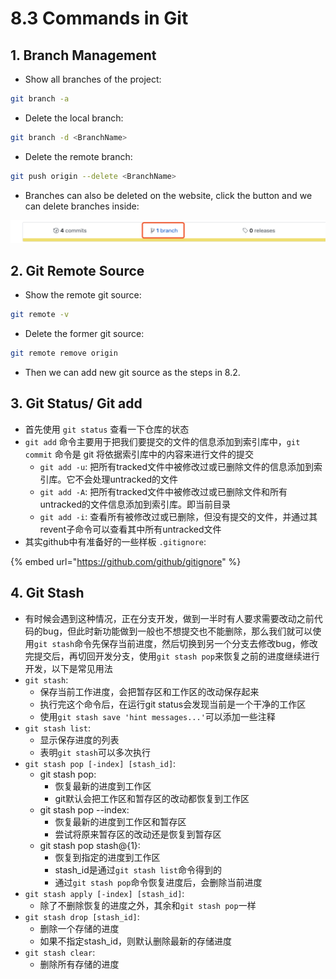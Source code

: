 # 8.3 Commands in Git

## 1. Branch Management

* Show all branches of the project:

```bash
git branch -a
```

* Delete the local branch:

```bash
git branch -d <BranchName>
```

* Delete the remote branch:

```bash
git push origin --delete <BranchName>
```

* Branches can also be deleted on the website, click the button and we can delete branches inside:

![](../.gitbook/assets/image%20%2872%29.png)

## 2. Git Remote Source

* Show the remote git source:

```bash
git remote -v
```

* Delete the former git source:

```bash
git remote remove origin
```

* Then we can add new git source as the steps in 8.2.

## 3. Git Status/ Git add

* 首先使用 `git status` 查看一下仓库的状态
* `git add` 命令主要用于把我们要提交的文件的信息添加到索引库中，`git commit` 命令是 git 将依据索引库中的内容来进行文件的提交
  * `git add -u`: 把所有tracked文件中被修改过或已删除文件的信息添加到索引库。它不会处理untracked的文件
  * `git add -A`: 把所有tracked文件中被修改过或已删除文件和所有untracked的文件信息添加到索引库。即当前目录
  * `git add -i`: 查看所有被修改过或已删除，但没有提交的文件，并通过其revent子命令可以查看其中所有untracked文件
* 其实github中有准备好的一些样板 `.gitignore`:

{% embed url="https://github.com/github/gitignore" %}

## 4. Git Stash

* 有时候会遇到这种情况，正在分支开发，做到一半时有人要求需要改动之前代码的bug，但此时新功能做到一般也不想提交也不能删除，那么我们就可以使用`git stash`命令先保存当前进度，然后切换到另一个分支去修改bug，修改完提交后，再切回开发分支，使用`git stash pop`来恢复之前的进度继续进行开发，以下是常见用法
* `git stash`: 
  * 保存当前工作进度，会把暂存区和工作区的改动保存起来
  * 执行完这个命令后，在运行git status会发现当前是一个干净的工作区
  * 使用`git stash save 'hint messages...'`可以添加一些注释
* `git stash list`:
  * 显示保存进度的列表
  * 表明`git stash`可以多次执行
* `git stash pop [-index] [stash_id]`: 
  * git stash pop: 
    * 恢复最新的进度到工作区
    * git默认会把工作区和暂存区的改动都恢复到工作区
  * git stash pop --index: 
    * 恢复最新的进度到工作区和暂存区
    * 尝试将原来暂存区的改动还是恢复到暂存区
  * git stash pop stash@{1}: 
    * 恢复到指定的进度到工作区
    * stash\_id是通过`git stash list`命令得到的
    * 通过`git stash pop`命令恢复进度后，会删除当前进度
* `git stash apply [-index] [stash_id]`: 
  * 除了不删除恢复的进度之外，其余和`git stash pop`一样
* `git stash drop [stash_id]`:
  * 删除一个存储的进度
  * 如果不指定stash\_id，则默认删除最新的存储进度
* `git stash clear`:
  * 删除所有存储的进度 

